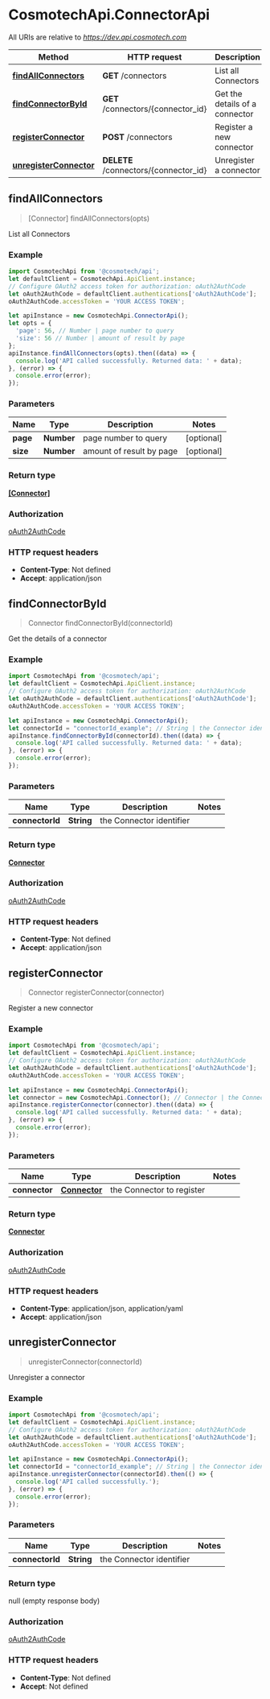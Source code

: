 # CosmotechApi.ConnectorApi

All URIs are relative to *https://dev.api.cosmotech.com*

Method | HTTP request | Description
------------- | ------------- | -------------
[**findAllConnectors**](ConnectorApi.md#findAllConnectors) | **GET** /connectors | List all Connectors
[**findConnectorById**](ConnectorApi.md#findConnectorById) | **GET** /connectors/{connector_id} | Get the details of a connector
[**registerConnector**](ConnectorApi.md#registerConnector) | **POST** /connectors | Register a new connector
[**unregisterConnector**](ConnectorApi.md#unregisterConnector) | **DELETE** /connectors/{connector_id} | Unregister a connector



## findAllConnectors

> [Connector] findAllConnectors(opts)

List all Connectors

### Example

```javascript
import CosmotechApi from '@cosmotech/api';
let defaultClient = CosmotechApi.ApiClient.instance;
// Configure OAuth2 access token for authorization: oAuth2AuthCode
let oAuth2AuthCode = defaultClient.authentications['oAuth2AuthCode'];
oAuth2AuthCode.accessToken = 'YOUR ACCESS TOKEN';

let apiInstance = new CosmotechApi.ConnectorApi();
let opts = {
  'page': 56, // Number | page number to query
  'size': 56 // Number | amount of result by page
};
apiInstance.findAllConnectors(opts).then((data) => {
  console.log('API called successfully. Returned data: ' + data);
}, (error) => {
  console.error(error);
});

```

### Parameters


Name | Type | Description  | Notes
------------- | ------------- | ------------- | -------------
 **page** | **Number**| page number to query | [optional] 
 **size** | **Number**| amount of result by page | [optional] 

### Return type

[**[Connector]**](Connector.md)

### Authorization

[oAuth2AuthCode](../README.md#oAuth2AuthCode)

### HTTP request headers

- **Content-Type**: Not defined
- **Accept**: application/json


## findConnectorById

> Connector findConnectorById(connectorId)

Get the details of a connector

### Example

```javascript
import CosmotechApi from '@cosmotech/api';
let defaultClient = CosmotechApi.ApiClient.instance;
// Configure OAuth2 access token for authorization: oAuth2AuthCode
let oAuth2AuthCode = defaultClient.authentications['oAuth2AuthCode'];
oAuth2AuthCode.accessToken = 'YOUR ACCESS TOKEN';

let apiInstance = new CosmotechApi.ConnectorApi();
let connectorId = "connectorId_example"; // String | the Connector identifier
apiInstance.findConnectorById(connectorId).then((data) => {
  console.log('API called successfully. Returned data: ' + data);
}, (error) => {
  console.error(error);
});

```

### Parameters


Name | Type | Description  | Notes
------------- | ------------- | ------------- | -------------
 **connectorId** | **String**| the Connector identifier | 

### Return type

[**Connector**](Connector.md)

### Authorization

[oAuth2AuthCode](../README.md#oAuth2AuthCode)

### HTTP request headers

- **Content-Type**: Not defined
- **Accept**: application/json


## registerConnector

> Connector registerConnector(connector)

Register a new connector

### Example

```javascript
import CosmotechApi from '@cosmotech/api';
let defaultClient = CosmotechApi.ApiClient.instance;
// Configure OAuth2 access token for authorization: oAuth2AuthCode
let oAuth2AuthCode = defaultClient.authentications['oAuth2AuthCode'];
oAuth2AuthCode.accessToken = 'YOUR ACCESS TOKEN';

let apiInstance = new CosmotechApi.ConnectorApi();
let connector = new CosmotechApi.Connector(); // Connector | the Connector to register
apiInstance.registerConnector(connector).then((data) => {
  console.log('API called successfully. Returned data: ' + data);
}, (error) => {
  console.error(error);
});

```

### Parameters


Name | Type | Description  | Notes
------------- | ------------- | ------------- | -------------
 **connector** | [**Connector**](Connector.md)| the Connector to register | 

### Return type

[**Connector**](Connector.md)

### Authorization

[oAuth2AuthCode](../README.md#oAuth2AuthCode)

### HTTP request headers

- **Content-Type**: application/json, application/yaml
- **Accept**: application/json


## unregisterConnector

> unregisterConnector(connectorId)

Unregister a connector

### Example

```javascript
import CosmotechApi from '@cosmotech/api';
let defaultClient = CosmotechApi.ApiClient.instance;
// Configure OAuth2 access token for authorization: oAuth2AuthCode
let oAuth2AuthCode = defaultClient.authentications['oAuth2AuthCode'];
oAuth2AuthCode.accessToken = 'YOUR ACCESS TOKEN';

let apiInstance = new CosmotechApi.ConnectorApi();
let connectorId = "connectorId_example"; // String | the Connector identifier
apiInstance.unregisterConnector(connectorId).then(() => {
  console.log('API called successfully.');
}, (error) => {
  console.error(error);
});

```

### Parameters


Name | Type | Description  | Notes
------------- | ------------- | ------------- | -------------
 **connectorId** | **String**| the Connector identifier | 

### Return type

null (empty response body)

### Authorization

[oAuth2AuthCode](../README.md#oAuth2AuthCode)

### HTTP request headers

- **Content-Type**: Not defined
- **Accept**: Not defined

